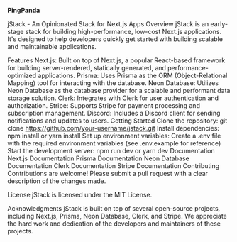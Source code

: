 **PingPanda**

jStack - An Opinionated Stack for Next.js Apps
Overview
jStack is an early-stage stack for building high-performance, low-cost Next.js applications. It's designed to help developers quickly get started with building scalable and maintainable applications.

Features
Next.js: Built on top of Next.js, a popular React-based framework for building server-rendered, statically generated, and performance-optimized applications.
Prisma: Uses Prisma as the ORM (Object-Relational Mapping) tool for interacting with the database.
Neon Database: Utilizes Neon Database as the database provider for a scalable and performant data storage solution.
Clerk: Integrates with Clerk for user authentication and authorization.
Stripe: Supports Stripe for payment processing and subscription management.
Discord: Includes a Discord client for sending notifications and updates to users.
Getting Started
Clone the repository: git clone https://github.com/your-username/jstack.git
Install dependencies: npm install or yarn install
Set up environment variables: Create a .env file with the required environment variables (see .env.example for reference)
Start the development server: npm run dev or yarn dev
Documentation
Next.js Documentation
Prisma Documentation
Neon Database Documentation
Clerk Documentation
Stripe Documentation
Contributing
Contributions are welcome! Please submit a pull request with a clear description of the changes made.

License
jStack is licensed under the MIT License.

Acknowledgments
jStack is built on top of several open-source projects, including Next.js, Prisma, Neon Database, Clerk, and Stripe. We appreciate the hard work and dedication of the developers and maintainers of these projects.
